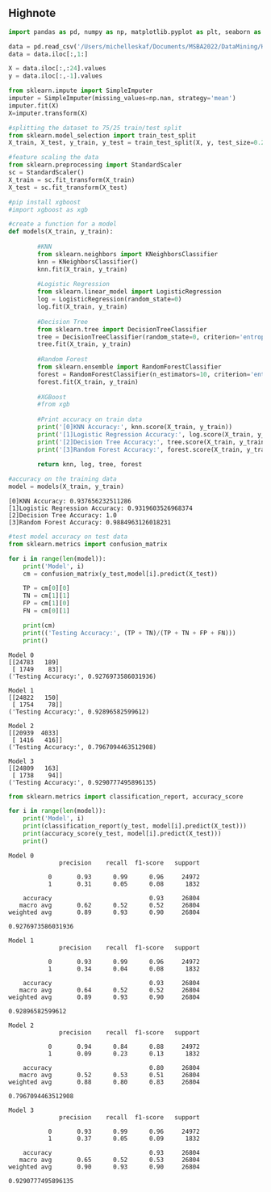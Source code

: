 ## Highnote       



```python
import pandas as pd, numpy as np, matplotlib.pyplot as plt, seaborn as sns
```


```python
data = pd.read_csv('/Users/michelleskaf/Documents/MSBA2022/DataMining/HN_data_PostModule.csv')
data = data.iloc[:,1:]
```


```python
X = data.iloc[:,:24].values
y = data.iloc[:,-1].values

```


```python
from sklearn.impute import SimpleImputer
imputer = SimpleImputer(missing_values=np.nan, strategy='mean')
imputer.fit(X)
X=imputer.transform(X)
```


```python
#splitting the dataset to 75/25 train/test split
from sklearn.model_selection import train_test_split
X_train, X_test, y_train, y_test = train_test_split(X, y, test_size=0.25, random_state=0)
```


```python
#feature scaling the data 
from sklearn.preprocessing import StandardScaler
sc = StandardScaler()
X_train = sc.fit_transform(X_train)
X_test = sc.fit_transform(X_test)
```


```python
#pip install xgboost
#import xgboost as xgb
```


```python
#create a function for a model 
def models(X_train, y_train):
        
        #KNN
        from sklearn.neighbors import KNeighborsClassifier
        knn = KNeighborsClassifier()
        knn.fit(X_train, y_train)
        
        #Logistic Regression
        from sklearn.linear_model import LogisticRegression
        log = LogisticRegression(random_state=0)
        log.fit(X_train, y_train)
        
        #Decision Tree
        from sklearn.tree import DecisionTreeClassifier
        tree = DecisionTreeClassifier(random_state=0, criterion='entropy')
        tree.fit(X_train, y_train)
        
        #Random Forest 
        from sklearn.ensemble import RandomForestClassifier
        forest = RandomForestClassifier(n_estimators=10, criterion='entropy',random_state=0)
        forest.fit(X_train, y_train)
        
        #XGBoost
        #from xgb
        
        #Print accuracy on train data 
        print('[0]KNN Accuracy:', knn.score(X_train, y_train))
        print('[1]Logistic Regression Accuracy:', log.score(X_train, y_train))
        print('[2]Decision Tree Accuracy:', tree.score(X_train, y_train))
        print('[3]Random Forest Accuracy:', forest.score(X_train, y_train))
        
        return knn, log, tree, forest
```


```python
#accuracy on the training data
model = models(X_train, y_train)
```

    [0]KNN Accuracy: 0.937656232511286
    [1]Logistic Regression Accuracy: 0.9319603526968374
    [2]Decision Tree Accuracy: 1.0
    [3]Random Forest Accuracy: 0.9884963126018231



```python
#test model accuracy on test data
from sklearn.metrics import confusion_matrix

for i in range(len(model)):
    print('Model', i)
    cm = confusion_matrix(y_test,model[i].predict(X_test))

    TP = cm[0][0]
    TN = cm[1][1]
    FP = cm[1][0]
    FN = cm[0][1]

    print(cm)
    print(('Testing Accuracy:', (TP + TN)/(TP + TN + FP + FN)))
    print()

```

    Model 0
    [[24783   189]
     [ 1749    83]]
    ('Testing Accuracy:', 0.9276973586031936)
    
    Model 1
    [[24822   150]
     [ 1754    78]]
    ('Testing Accuracy:', 0.92896582599612)
    
    Model 2
    [[20939  4033]
     [ 1416   416]]
    ('Testing Accuracy:', 0.7967094463512908)
    
    Model 3
    [[24809   163]
     [ 1738    94]]
    ('Testing Accuracy:', 0.9290777495896135)
    



```python
from sklearn.metrics import classification_report, accuracy_score

for i in range(len(model)):
    print('Model', i)
    print(classification_report(y_test, model[i].predict(X_test)))
    print(accuracy_score(y_test, model[i].predict(X_test)))
    print()
```

    Model 0
                  precision    recall  f1-score   support
    
               0       0.93      0.99      0.96     24972
               1       0.31      0.05      0.08      1832
    
        accuracy                           0.93     26804
       macro avg       0.62      0.52      0.52     26804
    weighted avg       0.89      0.93      0.90     26804
    
    0.9276973586031936
    
    Model 1
                  precision    recall  f1-score   support
    
               0       0.93      0.99      0.96     24972
               1       0.34      0.04      0.08      1832
    
        accuracy                           0.93     26804
       macro avg       0.64      0.52      0.52     26804
    weighted avg       0.89      0.93      0.90     26804
    
    0.92896582599612
    
    Model 2
                  precision    recall  f1-score   support
    
               0       0.94      0.84      0.88     24972
               1       0.09      0.23      0.13      1832
    
        accuracy                           0.80     26804
       macro avg       0.52      0.53      0.51     26804
    weighted avg       0.88      0.80      0.83     26804
    
    0.7967094463512908
    
    Model 3
                  precision    recall  f1-score   support
    
               0       0.93      0.99      0.96     24972
               1       0.37      0.05      0.09      1832
    
        accuracy                           0.93     26804
       macro avg       0.65      0.52      0.53     26804
    weighted avg       0.90      0.93      0.90     26804
    
    0.9290777495896135
    



```python

```
